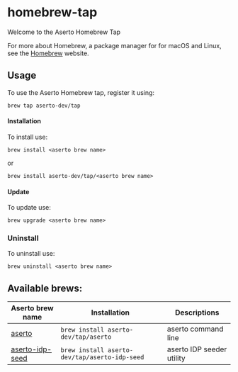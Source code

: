 # homebrew-tap

Welcome to the Aserto Homebrew Tap

For more about Homebrew, a package manager for for macOS and Linux, see the [Homebrew](https://brew.sh/) website.

## Usage


To use the Aserto Homebrew tap, register it using:

	brew tap aserto-dev/tap


#### Installation 

To install use: 

	brew install <aserto brew name>

or

	brew install aserto-dev/tap/<aserto brew name>


#### Update

To update use:

	brew upgrade <aserto brew name>

### Uninstall

To uninstall use:

	brew uninstall <aserto brew name>


## Available brews:

| Aserto brew name                                                | Installation                                 | Descriptions                |
| ----------------------------------------------------------------| ---------------------------------------------|---------------------------- |
| [aserto](https://github.com/aserto-dev/aserto-cli)              | `brew install aserto-dev/tap/aserto`         | aserto command line         |                           
| [aserto-idp-seed](ttps://github.com/aserto-dev/aserto-idp-seed) |`brew install aserto-dev/tap/aserto-idp-seed` | aserto IDP seeder utility   |                           
